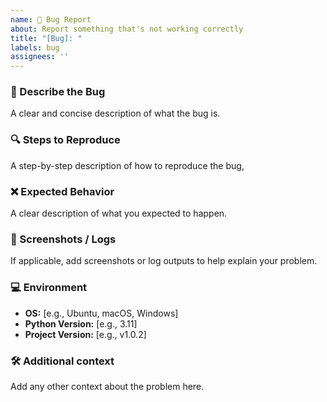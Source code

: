 ```yaml
---
name: 🐞 Bug Report
about: Report something that's not working correctly
title: "[Bug]: "
labels: bug
assignees: ''
---
```


### 🐞 Describe the Bug

A clear and concise description of what the bug is.

### 🔍 Steps to Reproduce

A step-by-step description of how to reproduce the bug,

### ❌ Expected Behavior

A clear description of what you expected to happen.

### 📸 Screenshots / Logs

If applicable, add screenshots or log outputs to help explain your problem.

### 💻 Environment

- **OS:** [e.g., Ubuntu, macOS, Windows]
- **Python Version:** [e.g., 3.11]
- **Project Version:** [e.g., v1.0.2]

### 🛠 Additional context

Add any other context about the problem here.

